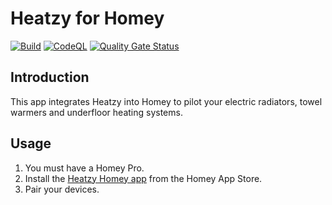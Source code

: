 # Heatzy for Homey

[![Build](https://github.com/OlivierZal/com.heatzy/actions/workflows/build.yml/badge.svg)](https://github.com/OlivierZal/com.heatzy/actions/workflows/build.yml)
[![CodeQL](https://github.com/OlivierZal/com.heatzy/actions/workflows/github-code-scanning/codeql/badge.svg)](https://github.com/OlivierZal/com.heatzy/actions/workflows/github-code-scanning/codeql)
[![Quality Gate Status](https://sonarcloud.io/api/project_badges/measure?project=OlivierZal_com.heatzy&metric=alert_status)](https://sonarcloud.io/summary/new_code?id=OlivierZal_com.heatzy)

## Introduction

This app integrates Heatzy into Homey to pilot your electric radiators, towel warmers and underfloor heating systems.

## Usage

1. You must have a Homey Pro.
2. Install the [Heatzy Homey app](https://homey.app/a/com.heatzy) from the Homey App Store.
3. Pair your devices.
